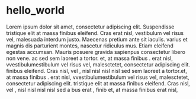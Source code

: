 # hello_world  
Lorem ipsum dolor sit amet, consectetur adipiscing elit. Suspendisse tristique elit at massa finibus eleifend. Cras erat nisl, vestibulum vel risus vel, malesuada interdum justo. Maecenas pretium ante sit iaculis.  varius   et magnis dis parturient montes, nascetur ridiculus mus. Etiam eleifend egestas accumsan. Mauris posuere gravida sapienpus consectetur libero non vene.  ac  sed sem laoreet a  tortor.
et,   at massa finibus .  erat nisl, vvestibulumestibulum vel risus vel, malesctetet, consectetur adipiscing elit.  finibus eleifend. Cras  nisl,  vel ,   nisl nisl  nisl nisl  sed sem laoreet a  tortor.et,   at massa finibus .  erat nisl, vvestibulumestibulum vel risus vel, malesctetet, consectetur adipiscing elit.  tristique elit at massa finibus eleifend. Cras  nisl,  vel ,   nisl nisl  nisl nisl  sed a   bus erat ,  finib
et,   at massa finibus erat nisl, 

